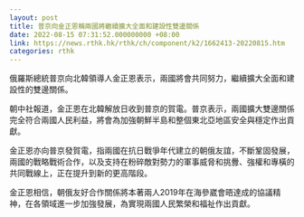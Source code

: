 ```yaml
---
layout: post
title: 普京向金正恩稱兩國將繼續擴大全面和建設性雙邊關係
date: 2022-08-15 07:31:52.000000000 +08:00
link: https://news.rthk.hk/rthk/ch/component/k2/1662413-20220815.htm
categories: rthk
---
```


俄羅斯總統普京向北韓領導人金正恩表示，兩國將會共同努力，繼續擴大全面和建設性的雙邊關係。

朝中社報道，金正恩在北韓解放日收到普京的賀電。普京表示，兩國擴大雙邊關係完全符合兩國人民利益，將會為加強朝鮮半島和整個東北亞地區安全與穩定作出貢獻。

金正恩亦向普京發賀電，指兩國在抗日戰爭年代建立的朝俄友誼，不斷鞏固發展，兩國的戰略戰術合作，以及支持在粉碎敵對勢力的軍事威脅和挑釁、強權和專橫的共同戰線上，正在提升到新的更高階段。

金正恩相信，朝俄友好合作關係將本著兩人2019年在海參崴會晤達成的協議精神，在各領域進一步加強發展，為實現兩國人民繁榮和福祉作出貢獻。

